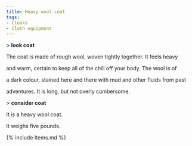 ```yaml
---
title: Heavy wool coat
tags:
- Cloaks
- Cloth equipment
---
```


\> **look coat**

The coat is made of rough wool, woven tightly together. It feels heavy

and warm, certain to keep all of the chill off your body. The wool is of

a dark colour, stained here and there with mud and other fluids from
past

adventures. It is long, but not overly cumbersome.

\> **consider coat**

It is a heavy wool coat.

It weighs five pounds.

{% include Items.md %}
